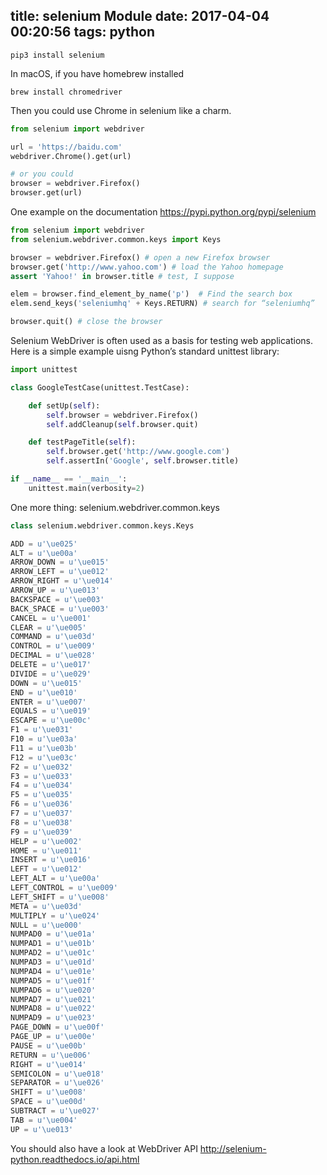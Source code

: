title: selenium Module
date: 2017-04-04 00:20:56
tags: python
---
```
pip3 install selenium
```
In macOS, if you have homebrew installed
```
brew install chromedriver
```
Then you could use Chrome in selenium like a charm.
```python
from selenium import webdriver

url = 'https://baidu.com'
webdriver.Chrome().get(url)

# or you could
browser = webdriver.Firefox()
browser.get(url)
```
One example on the documentation
https://pypi.python.org/pypi/selenium

```python
from selenium import webdriver
from selenium.webdriver.common.keys import Keys

browser = webdriver.Firefox() # open a new Firefox browser
browser.get('http://www.yahoo.com') # load the Yahoo homepage
assert 'Yahoo!' in browser.title # test, I suppose

elem = browser.find_element_by_name('p')  # Find the search box
elem.send_keys('seleniumhq' + Keys.RETURN) # search for “seleniumhq”

browser.quit() # close the browser
```
Selenium WebDriver is often used as a basis for testing web applications. Here is a simple example uisng Python’s standard unittest library:
```python
import unittest

class GoogleTestCase(unittest.TestCase):

    def setUp(self):
        self.browser = webdriver.Firefox()
        self.addCleanup(self.browser.quit)

    def testPageTitle(self):
        self.browser.get('http://www.google.com')
        self.assertIn('Google', self.browser.title)

if __name__ == '__main__':
    unittest.main(verbosity=2)
```
One more thing: selenium.webdriver.common.keys
```python
class selenium.webdriver.common.keys.Keys

ADD = u'\ue025'
ALT = u'\ue00a'
ARROW_DOWN = u'\ue015'
ARROW_LEFT = u'\ue012'
ARROW_RIGHT = u'\ue014'
ARROW_UP = u'\ue013'
BACKSPACE = u'\ue003'
BACK_SPACE = u'\ue003'
CANCEL = u'\ue001'
CLEAR = u'\ue005'
COMMAND = u'\ue03d'
CONTROL = u'\ue009'
DECIMAL = u'\ue028'
DELETE = u'\ue017'
DIVIDE = u'\ue029'
DOWN = u'\ue015'
END = u'\ue010'
ENTER = u'\ue007'
EQUALS = u'\ue019'
ESCAPE = u'\ue00c'
F1 = u'\ue031'
F10 = u'\ue03a'
F11 = u'\ue03b'
F12 = u'\ue03c'
F2 = u'\ue032'
F3 = u'\ue033'
F4 = u'\ue034'
F5 = u'\ue035'
F6 = u'\ue036'
F7 = u'\ue037'
F8 = u'\ue038'
F9 = u'\ue039'
HELP = u'\ue002'
HOME = u'\ue011'
INSERT = u'\ue016'
LEFT = u'\ue012'
LEFT_ALT = u'\ue00a'
LEFT_CONTROL = u'\ue009'
LEFT_SHIFT = u'\ue008'
META = u'\ue03d'
MULTIPLY = u'\ue024'
NULL = u'\ue000'
NUMPAD0 = u'\ue01a'
NUMPAD1 = u'\ue01b'
NUMPAD2 = u'\ue01c'
NUMPAD3 = u'\ue01d'
NUMPAD4 = u'\ue01e'
NUMPAD5 = u'\ue01f'
NUMPAD6 = u'\ue020'
NUMPAD7 = u'\ue021'
NUMPAD8 = u'\ue022'
NUMPAD9 = u'\ue023'
PAGE_DOWN = u'\ue00f'
PAGE_UP = u'\ue00e'
PAUSE = u'\ue00b'
RETURN = u'\ue006'
RIGHT = u'\ue014'
SEMICOLON = u'\ue018'
SEPARATOR = u'\ue026'
SHIFT = u'\ue008'
SPACE = u'\ue00d'
SUBTRACT = u'\ue027'
TAB = u'\ue004'
UP = u'\ue013'
```
You should also have a look at WebDriver API
http://selenium-python.readthedocs.io/api.html